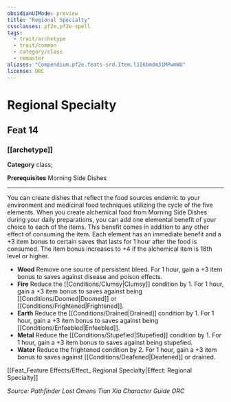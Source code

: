 ```yaml
---
obsidianUIMode: preview
title: "Regional Specialty"
cssclasses: pf2e,pf2e-spell
tags:
  - trait/archetype
  - trait/common
  - category/class
  - remaster
aliases: "Compendium.pf2e.feats-srd.Item.l1I6bmdm31MPwmWU"
license: ORC
---
```

# Regional Specialty
## Feat 14
### [[archetype]]

**Category** class; 



**Prerequisites** Morning Side Dishes
* * *
You can create dishes that reflect the food sources endemic to your environment and medicinal food techniques utilizing the cycle of the five elements. When you create alchemical food from Morning Side Dishes during your daily preparations, you can add one elemental benefit of your choice to each of the items. This benefit comes in addition to any other effect of consuming the item. Each element has an immediate benefit and a +3 item bonus to certain saves that lasts for 1 hour after the food is consumed. The item bonus increases to +4 if the alchemical item is 18th level or higher.

*   **Wood** Remove one source of persistent bleed. For 1 hour, gain a +3 item bonus to saves against disease and poison effects.
*   **Fire** Reduce the [[Conditions/Clumsy|Clumsy]] condition by 1. For 1 hour, gain a +3 item bonus to saves against being [[Conditions/Doomed|Doomed]] or [[Conditions/Frightened|Frightened]].
*   **Earth** Reduce the [[Conditions/Drained|Drained]] condition by 1. For 1 hour, gain a +3 item bonus to saves against being [[Conditions/Enfeebled|Enfeebled]].
*   **Metal** Reduce the [[Conditions/Stupefied|Stupefied]] condition by 1. For 1 hour, gain a +3 item bonus to saves against being stupefied.
*   **Water** Reduce the frightened condition by 2. For 1 hour, gain a +3 item bonus to saves against [[Conditions/Deafened|Deafened]] or drained.

[[Feat_Feature Effects/Effect_ Regional Specialty|Effect: Regional Specialty]]

*Source: Pathfinder Lost Omens Tian Xia Character Guide*
*ORC*